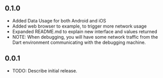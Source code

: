 ## 0.1.0

* Added Data Usage for both Android and iOS
* Added web browser to example, to trigger more network usage
* Expanded README.md to explain new interface and values returned
* NOTE: When debugging, you will have some network traffic from the Dart environment 
        communicating with the debugging machine.

## 0.0.1

* TODO: Describe initial release.
